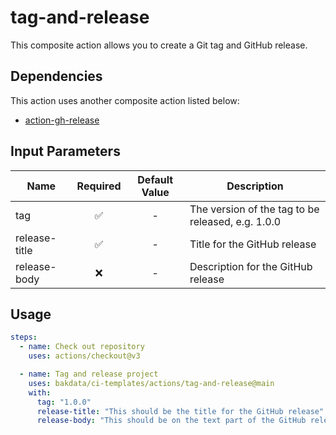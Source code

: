 # tag-and-release

This composite action allows you to create a Git tag and GitHub release.

## Dependencies

This action uses another composite action listed below:

- [action-gh-release](https://github.com/softprops/action-gh-release)

## Input Parameters

| Name          | Required | Default Value | Description                                       |
| ------------- | :------: | :-----------: | ------------------------------------------------- |
| tag           |    ✅    |       -       | The version of the tag to be released, e.g. 1.0.0 |
| release-title |    ✅    |       -       | Title for the GitHub release                      |
| release-body  |    ❌    |       -       | Description for the GitHub release                |

## Usage

```yaml
steps:
  - name: Check out repository
    uses: actions/checkout@v3

  - name: Tag and release project
    uses: bakdata/ci-templates/actions/tag-and-release@main
    with:
      tag: "1.0.0"
      release-title: "This should be the title for the GitHub release"
      release-body: "This should be on the text part of the GitHub release"
```
